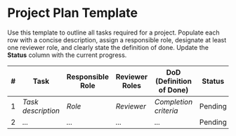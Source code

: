 # Project Plan Template

Use this template to outline all tasks required for a project. Populate each row with a concise description, assign a responsible role, designate at least one reviewer role, and clearly state the definition of done. Update the **Status** column with the current progress.

| # | Task | Responsible Role | Reviewer Roles | DoD (Definition of Done) | Status |
| - | ---- | ---------------- | -------------- | ------------------------ | ------ |
| 1 | _Task description_ | _Role_ | _Reviewer_ | _Completion criteria_ | Pending |
| 2 | _..._ | _..._ | _..._ | _..._ | Pending |
